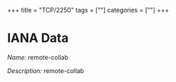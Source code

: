 +++
title = "TCP/2250"
tags = [""]
categories = [""]
+++

# IANA Data

_Name:_ remote-collab

_Description:_ remote-collab

